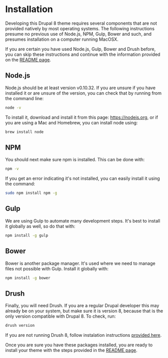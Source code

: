 # Installation

Developing this Drupal 8 theme requires several components that are not provided natively by most operating systems. The following instructions presume no previous use of Node.js, NPM, Gulp, Bower and such, and presumes installation on a computer running MacOSX.

If you are certain you have used Node.js, Gulp, Bower and Drush before, you can skip these instructions and continue with the information provided on the [README page](https://github.com/startinggravity/Drupal-8-Theme/blob/master/README.md#installation-instructions).

## Node.js

Node.js should be at least version v0.10.32. If you are unsure if you have installed it or are unsure of the version, you can check that by running from the command line:

```bash
node -v
```

To install it, download and install it from this page: https://nodejs.org, or if you are using a Mac and Homebrew, you can install node using: 

```bash
brew install node
```

## NPM

You should next make sure npm is installed. This can be done with: 

```bash 
npm -v
```

If you get an error indicating it's not installed, you can easily install it using the command: 

```bash
sudo npm install npm -g
```

## Gulp

We are using Gulp to automate many development steps. It's best to install it globally as well, so do that with:

```bash
npm install -g gulp
```

## Bower

Bower is another package manager. It's used where we need to manage files not possible with Gulp. Install it globally with:

```bash
npm install -g bower
```

## Drush

Finally, you will need Drush. If you are a regular Drupal developer this may already be on your system, but make sure it is version 8, because that is the only version compatible with Drupal 8. To check, run:

```bash
drush version
```

If you are not running Drush 8, follow instalation instructions [provided here](http://www.drush.org/en/master/install/).

Once you are sure you have these packages installed, you are ready to install your theme with the steps provided in the [README page](https://github.com/startinggravity/Drupal-8-Theme/blob/master/README.md#installation-instructions). 
